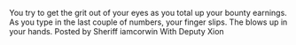 You try to get the grit out of your eyes as you total up your bounty earnings. As you type in the last couple of numbers, your finger slips. The  blows up in your hands.
Posted by Sheriff iamcorwin
With Deputy Xion
